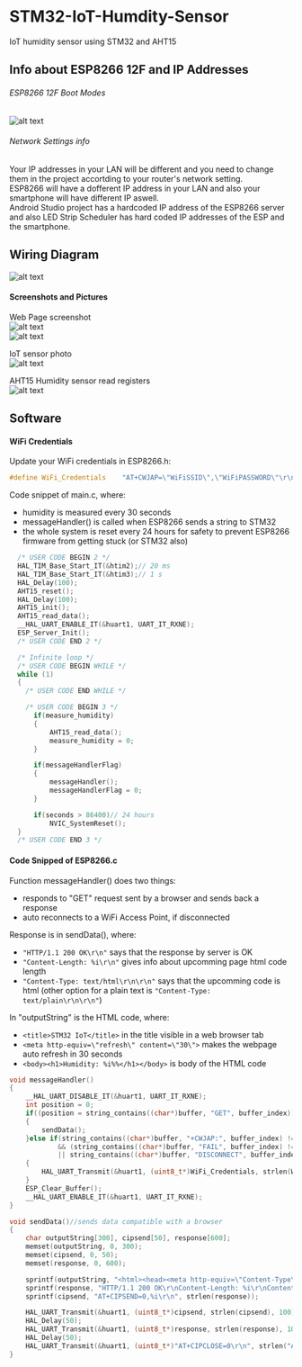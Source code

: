 # STM32-IoT-Humdity-Sensor
 IoT humidity sensor using STM32 and AHT15
  
## Info about ESP8266 12F and IP Addresses  
  
###### ESP8266 12F Boot Modes  
  
![alt text](https://github.com/viktorvano/RGB-LED-Strip/blob/main/screenshots%20and%20files/boot-modes.jpg?raw=true)  
  
###### Network Settings info  
  
Your IP addresses in your LAN will be different and you need to change them in the project accortding to your router's network setting.  
ESP8266 will have a dofferent IP address in your LAN and also your smartphone will have different IP aswell.  
Android Studio project has a hardcoded IP address of the ESP8266 server and also LED Strip Scheduler has hard coded IP addresses of the ESP and the smartphone.  
  
## Wiring Diagram  
  

![alt text](https://github.com/viktorvano/STM32-IoT-Humdity-Sensor/blob/main/documents/schematic.png?raw=true)    
  
  
#### Screenshots and Pictures  
Web Page screenshot  
![alt text](https://github.com/viktorvano/STM32-IoT-Humdity-Sensor/blob/main/documents/web-humidity.png?raw=true)  
![alt text](https://github.com/viktorvano/STM32-IoT-Humdity-Sensor/blob/main/documents/web-humidity2.png?raw=true)  
  
IoT sensor photo  
![alt text](https://github.com/viktorvano/STM32-IoT-Humdity-Sensor/blob/main/documents/photo.jpg?raw=true)  
  
AHT15 Humidity sensor read registers  
![alt text](https://github.com/viktorvano/STM32-IoT-Humdity-Sensor/blob/main/documents/AHT15-translated.png?raw=true)    
  
  
## Software  
  
#### WiFi Credentials  
Update your WiFi credentials in ESP8266.h:  
```C
#define WiFi_Credentials	"AT+CWJAP=\"WiFiSSID\",\"WiFiPASSWORD\"\r\n"
```  
  
Code snippet of main.c, where:
- humidity is measured every 30 seconds
- messageHandler() is called when ESP8266 sends a string to STM32
- the whole system is reset every 24 hours for safety to prevent ESP8266 firmware from getting stuck (or STM32 also)
```C
  /* USER CODE BEGIN 2 */
  HAL_TIM_Base_Start_IT(&htim2);// 20 ms
  HAL_TIM_Base_Start_IT(&htim3);// 1 s
  HAL_Delay(100);
  AHT15_reset();
  HAL_Delay(100);
  AHT15_init();
  AHT15_read_data();
  __HAL_UART_ENABLE_IT(&huart1, UART_IT_RXNE);
  ESP_Server_Init();
  /* USER CODE END 2 */

  /* Infinite loop */
  /* USER CODE BEGIN WHILE */
  while (1)
  {
    /* USER CODE END WHILE */

    /* USER CODE BEGIN 3 */
	  if(measure_humidity)
	  {
		  AHT15_read_data();
		  measure_humidity = 0;
	  }

	  if(messageHandlerFlag)
	  {
		  messageHandler();
		  messageHandlerFlag = 0;
	  }

	  if(seconds > 86400)// 24 hours
		  NVIC_SystemReset();
  }
  /* USER CODE END 3 */
```  
  
  
#### Code Snipped of ESP8266.c  
Function messageHandler() does two things:
- responds to "GET" request sent by a browser and sends back a response  
- auto reconnects to a WiFi Access Point, if disconnected  
  
Response is in sendData(), where:  
- ```"HTTP/1.1 200 OK\r\n"``` says that the response by server is OK  
- ```"Content-Length: %i\r\n"``` gives info about upcomming page html code length  
- ```"Content-Type: text/html\r\n\r\n"``` says that the upcomming code is html (other option for a plain text is ```"Content-Type: text/plain\r\n\r\n"```)  
  
In "outputString" is the HTML code, where:  
- ```<title>STM32 IoT</title>``` in the title visible in a web browser tab  
- ```<meta http-equiv=\"refresh\" content=\"30\">``` makes the webpage auto refresh in 30 seconds  
- ```<body><h1>Humidity: %i%%</h1></body>``` is body of the HTML code
```C
void messageHandler()
{
	__HAL_UART_DISABLE_IT(&huart1, UART_IT_RXNE);
	int position = 0;
	if((position = string_contains((char*)buffer, "GET", buffer_index)) != -1)
	{
		sendData();
	}else if(string_contains((char*)buffer, "+CWJAP:", buffer_index) != -1
			&& (string_contains((char*)buffer, "FAIL", buffer_index) != -1
			|| string_contains((char*)buffer, "DISCONNECT", buffer_index) != -1))
	{
		HAL_UART_Transmit(&huart1, (uint8_t*)WiFi_Credentials, strlen(WiFi_Credentials), 100);
	}
	ESP_Clear_Buffer();
	__HAL_UART_ENABLE_IT(&huart1, UART_IT_RXNE);
}

void sendData()//sends data compatible with a browser
{
	char outputString[300], cipsend[50], response[600];
	memset(outputString, 0, 300);
	memset(cipsend, 0, 50);
	memset(response, 0, 600);

	sprintf(outputString, "<html><head><meta http-equiv=\"Content-Type\" content=\"text/html; charset=UTF-8\"><title>STM32 IoT</title><meta http-equiv=\"refresh\" content=\"30\"></head><body><h1>Humidity: %i%%</h1></body></html>", (int)AHT15_relative_humidity);
	sprintf(response, "HTTP/1.1 200 OK\r\nContent-Length: %i\r\nContent-Type: text/html\r\n\r\n%s", strlen(outputString), outputString);
	sprintf(cipsend, "AT+CIPSEND=0,%i\r\n", strlen(response));

	HAL_UART_Transmit(&huart1, (uint8_t*)cipsend, strlen(cipsend), 100);
	HAL_Delay(50);
	HAL_UART_Transmit(&huart1, (uint8_t*)response, strlen(response), 100);
	HAL_Delay(50);
	HAL_UART_Transmit(&huart1, (uint8_t*)"AT+CIPCLOSE=0\r\n", strlen("AT+CIPCLOSE=0\r\n"), 100);
}
```  
